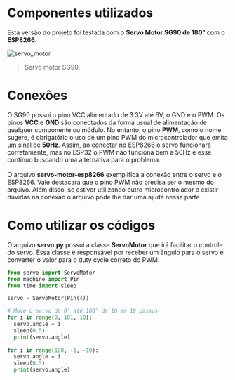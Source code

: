 # Componentes utilizados
  
  Esta versão do projeto foi testada com o **Servo Motor SG90 de 180°** com o **ESP8266**. 

  ![servo_motor](https://user-images.githubusercontent.com/35488608/158857300-492125cb-f0c3-44d1-aa2b-15b828846c84.jpeg)
  > Servo motor SG90.

# Conexões

  O SG90 possui o pino VCC alimentado de 3.3V até 6V, o GND e o PWM. Os pinos **VCC** e **GND** são conectados da forma usual de alimentação de qualquer componente ou módulo. No entanto, o pino **PWM**, como o nome sugere, é obrigatório o uso de um pino PWM do microcontrolador que emita um sinal de **50Hz**. Assim, ao conectar no ESP8266 o servo funcionará corretamente, mas no ESP32 o PWM não funciona bem a 50Hz e esse continuo buscando uma alternativa para o problema. <br> <br>
  O arquivo **servo-motor-esp8266** exemplifica a conexão entre o servo e o ESP8266. Vale destacara que o pino PWM não precisa ser o mesmo do arquivo. Além disso, se estiver utilizando outro microcontrolador e existir dúvidas na conexão o arquivo pode lhe dar uma ajuda nessa parte.
  
# Como utilizar os códigos

  O arquivo **servo.py** possui a classe **ServoMotor** que irá facilitar o controle do servo. Essa classe é responsável por receber um ângulo para o servo e converter o valor para o duty cycle correto do PWM.
  
```Python
from servo import ServoMotor
from machine import Pin
from time import sleep

servo = ServoMotor(Pin(4))

# Move o servo de 0° até 180° de 10 em 10 passos
for i in range(0, 181, 10):
  servo.angle = i
  sleep(0.5)
  print(servo.angle)
  
for i in range(180, -1, -10):
  servo.angle = i
  sleep(0.5)
  print(servo.angle)
```
